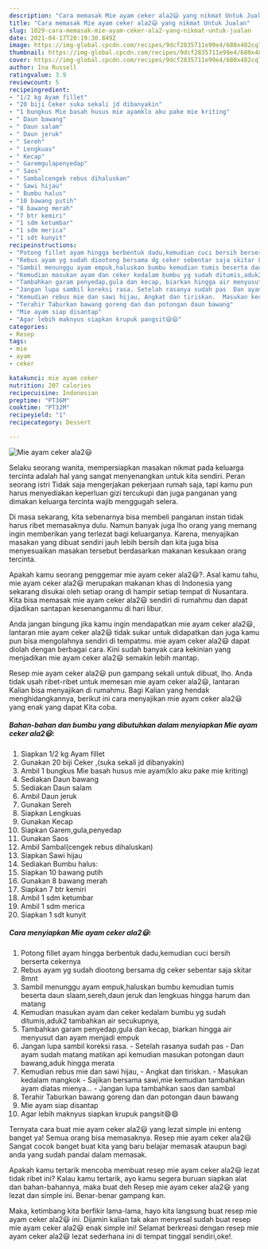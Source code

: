 ```yaml
---
description: "Cara memasak Mie ayam ceker ala2😃 yang nikmat Untuk Jualan"
title: "Cara memasak Mie ayam ceker ala2😃 yang nikmat Untuk Jualan"
slug: 1029-cara-memasak-mie-ayam-ceker-ala2-yang-nikmat-untuk-jualan
date: 2021-04-17T20:19:30.849Z
image: https://img-global.cpcdn.com/recipes/9dcf2835711e99e4/680x482cq70/mie-ayam-ceker-ala2😃-foto-resep-utama.jpg
thumbnail: https://img-global.cpcdn.com/recipes/9dcf2835711e99e4/680x482cq70/mie-ayam-ceker-ala2😃-foto-resep-utama.jpg
cover: https://img-global.cpcdn.com/recipes/9dcf2835711e99e4/680x482cq70/mie-ayam-ceker-ala2😃-foto-resep-utama.jpg
author: Ina Russell
ratingvalue: 3.9
reviewcount: 5
recipeingredient:
- "1/2 kg Ayam fillet"
- "20 biji Ceker suka sekali jd dibanyakin"
- "1 bungkus Mie basah husus mie ayamklo aku pake mie kriting"
- " Daun bawang"
- " Daun salam"
- " Daun jeruk"
- " Sereh"
- " Lengkuas"
- " Kecap"
- " Garemgulapenyedap"
- " Saos"
- " Sambalcengek rebus dihaluskan"
- " Sawi hijau"
- " Bumbu halus"
- "10 bawang putih"
- "8 bawang merah"
- "7 btr kemiri"
- "1 sdm ketumbar"
- "1 sdm merica"
- "1 sdt kunyit"
recipeinstructions:
- "Potong fillet ayam hingga berbentuk dadu,kemudian cuci bersih berserta cekernya"
- "Rebus ayam yg sudah diootong bersama dg ceker sebentar saja skitar 8mnt"
- "Sambil menunggu ayam empuk,haluskan bumbu kemudian tumis beserta daun slaam,sereh,daun jeruk dan lengkuas hingga harum dan matang"
- "Kemudian masukan ayam dan ceker kedalam bumbu yg sudah ditumis,aduk2 tambahkan air secukupnya,"
- "Tambahkan garam penyedap,gula dan kecap, biarkan hingga air menyusut dan ayam menjadi empuk"
- "Jangan lupa sambil koreksi rasa. Setelah rasanya sudah pas  Dan ayam sudah matang matikan api kemudian masukan potongan daun bawang,aduk hingga merata"
- "Kemudian rebus mie dan sawi hijau, Angkat dan tiriskan.  Masukan kedalam mangkok Sajikan bersama sawi,mie kemudian tambahkan ayam diatas mienya... Jangan lupa tambahkan saos dan sambal"
- "Terahir Taburkan bawang goreng dan dan potongan daun bawang"
- "Mie ayam siap disantap"
- "Agar lebih maknyus siapkan krupuk pangsit😄😄"
categories:
- Resep
tags:
- mie
- ayam
- ceker

katakunci: mie ayam ceker 
nutrition: 207 calories
recipecuisine: Indonesian
preptime: "PT36M"
cooktime: "PT32M"
recipeyield: "1"
recipecategory: Dessert

---
```



![Mie ayam ceker ala2😃](https://img-global.cpcdn.com/recipes/9dcf2835711e99e4/680x482cq70/mie-ayam-ceker-ala2😃-foto-resep-utama.jpg)

Selaku seorang wanita, mempersiapkan masakan nikmat pada keluarga tercinta adalah hal yang sangat menyenangkan untuk kita sendiri. Peran seorang istri Tidak saja mengerjakan pekerjaan rumah saja, tapi kamu pun harus menyediakan keperluan gizi tercukupi dan juga panganan yang dimakan keluarga tercinta wajib menggugah selera.

Di masa  sekarang, kita sebenarnya bisa membeli panganan instan tidak harus ribet memasaknya dulu. Namun banyak juga lho orang yang memang ingin memberikan yang terlezat bagi keluarganya. Karena, menyajikan masakan yang dibuat sendiri jauh lebih bersih dan kita juga bisa menyesuaikan masakan tersebut berdasarkan makanan kesukaan orang tercinta. 



Apakah kamu seorang penggemar mie ayam ceker ala2😃?. Asal kamu tahu, mie ayam ceker ala2😃 merupakan makanan khas di Indonesia yang sekarang disukai oleh setiap orang di hampir setiap tempat di Nusantara. Kita bisa memasak mie ayam ceker ala2😃 sendiri di rumahmu dan dapat dijadikan santapan kesenanganmu di hari libur.

Anda jangan bingung jika kamu ingin mendapatkan mie ayam ceker ala2😃, lantaran mie ayam ceker ala2😃 tidak sukar untuk didapatkan dan juga kamu pun bisa mengolahnya sendiri di tempatmu. mie ayam ceker ala2😃 dapat diolah dengan berbagai cara. Kini sudah banyak cara kekinian yang menjadikan mie ayam ceker ala2😃 semakin lebih mantap.

Resep mie ayam ceker ala2😃 pun gampang sekali untuk dibuat, lho. Anda tidak usah ribet-ribet untuk memesan mie ayam ceker ala2😃, lantaran Kalian bisa menyajikan di rumahmu. Bagi Kalian yang hendak menghidangkannya, berikut ini cara menyajikan mie ayam ceker ala2😃 yang enak yang dapat Kita coba.

<!--inarticleads1-->

##### Bahan-bahan dan bumbu yang dibutuhkan dalam menyiapkan Mie ayam ceker ala2😃:

1. Siapkan 1/2 kg Ayam fillet
1. Gunakan 20 biji Ceker ,(suka sekali jd dibanyakin)
1. Ambil 1 bungkus Mie basah husus mie ayam(klo aku pake mie kriting)
1. Sediakan  Daun bawang
1. Sediakan  Daun salam
1. Ambil  Daun jeruk
1. Gunakan  Sereh
1. Siapkan  Lengkuas
1. Gunakan  Kecap
1. Siapkan  Garem,gula,penyedap
1. Gunakan  Saos
1. Ambil  Sambal(cengek rebus dihaluskan)
1. Siapkan  Sawi hijau
1. Sediakan  Bumbu halus:
1. Siapkan 10 bawang putih
1. Gunakan 8 bawang merah
1. Siapkan 7 btr kemiri
1. Ambil 1 sdm ketumbar
1. Ambil 1 sdm merica
1. Siapkan 1 sdt kunyit




<!--inarticleads2-->

##### Cara menyiapkan Mie ayam ceker ala2😃:

1. Potong fillet ayam hingga berbentuk dadu,kemudian cuci bersih berserta cekernya
1. Rebus ayam yg sudah diootong bersama dg ceker sebentar saja skitar 8mnt
1. Sambil menunggu ayam empuk,haluskan bumbu kemudian tumis beserta daun slaam,sereh,daun jeruk dan lengkuas hingga harum dan matang
1. Kemudian masukan ayam dan ceker kedalam bumbu yg sudah ditumis,aduk2 tambahkan air secukupnya,
1. Tambahkan garam penyedap,gula dan kecap, biarkan hingga air menyusut dan ayam menjadi empuk
1. Jangan lupa sambil koreksi rasa. - Setelah rasanya sudah pas  - Dan ayam sudah matang matikan api kemudian masukan potongan daun bawang,aduk hingga merata
1. Kemudian rebus mie dan sawi hijau, - Angkat dan tiriskan.  - Masukan kedalam mangkok - Sajikan bersama sawi,mie kemudian tambahkan ayam diatas mienya... - Jangan lupa tambahkan saos dan sambal
1. Terahir Taburkan bawang goreng dan dan potongan daun bawang
1. Mie ayam siap disantap
1. Agar lebih maknyus siapkan krupuk pangsit😄😄




Ternyata cara buat mie ayam ceker ala2😃 yang lezat simple ini enteng banget ya! Semua orang bisa memasaknya. Resep mie ayam ceker ala2😃 Sangat cocok banget buat kita yang baru belajar memasak ataupun bagi anda yang sudah pandai dalam memasak.

Apakah kamu tertarik mencoba membuat resep mie ayam ceker ala2😃 lezat tidak ribet ini? Kalau kamu tertarik, ayo kamu segera buruan siapkan alat dan bahan-bahannya, maka buat deh Resep mie ayam ceker ala2😃 yang lezat dan simple ini. Benar-benar gampang kan. 

Maka, ketimbang kita berfikir lama-lama, hayo kita langsung buat resep mie ayam ceker ala2😃 ini. Dijamin kalian tak akan menyesal sudah buat resep mie ayam ceker ala2😃 enak simple ini! Selamat berkreasi dengan resep mie ayam ceker ala2😃 lezat sederhana ini di tempat tinggal sendiri,oke!.


